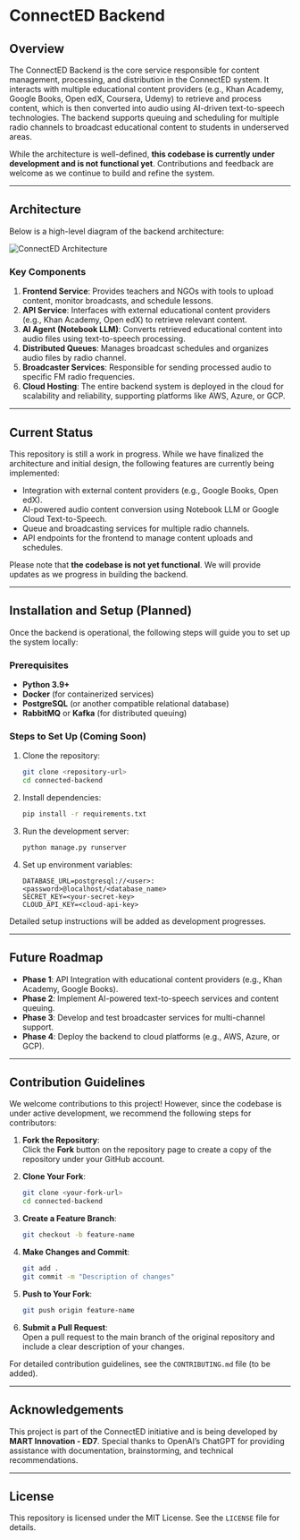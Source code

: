 # **ConnectED Backend**

## **Overview**  
The ConnectED Backend is the core service responsible for content management, processing, and distribution in the ConnectED system. It interacts with multiple educational content providers (e.g., Khan Academy, Google Books, Open edX, Coursera, Udemy) to retrieve and process content, which is then converted into audio using AI-driven text-to-speech technologies. The backend supports queuing and scheduling for multiple radio channels to broadcast educational content to students in underserved areas.  

While the architecture is well-defined, **this codebase is currently under development and is not functional yet**. Contributions and feedback are welcome as we continue to build and refine the system.

---

## **Architecture**  

Below is a high-level diagram of the backend architecture:  

![ConnectED Architecture](roma2023/connected-backend/asset/architecture.png)

### **Key Components**  
1. **Frontend Service**: Provides teachers and NGOs with tools to upload content, monitor broadcasts, and schedule lessons.  
2. **API Service**: Interfaces with external educational content providers (e.g., Khan Academy, Open edX) to retrieve relevant content.  
3. **AI Agent (Notebook LLM)**: Converts retrieved educational content into audio files using text-to-speech processing.  
4. **Distributed Queues**: Manages broadcast schedules and organizes audio files by radio channel.  
5. **Broadcaster Services**: Responsible for sending processed audio to specific FM radio frequencies.  
6. **Cloud Hosting**: The entire backend system is deployed in the cloud for scalability and reliability, supporting platforms like AWS, Azure, or GCP.

---

## **Current Status**  
This repository is still a work in progress. While we have finalized the architecture and initial design, the following features are currently being implemented:  
- Integration with external content providers (e.g., Google Books, Open edX).  
- AI-powered audio content conversion using Notebook LLM or Google Cloud Text-to-Speech.  
- Queue and broadcasting services for multiple radio channels.  
- API endpoints for the frontend to manage content uploads and schedules.

Please note that **the codebase is not yet functional**. We will provide updates as we progress in building the backend.

---

## **Installation and Setup (Planned)**  
Once the backend is operational, the following steps will guide you to set up the system locally:  

### **Prerequisites**  
- **Python 3.9+**  
- **Docker** (for containerized services)  
- **PostgreSQL** (or another compatible relational database)  
- **RabbitMQ** or **Kafka** (for distributed queuing)  

### **Steps to Set Up (Coming Soon)**  
1. Clone the repository:  
   ```bash
   git clone <repository-url>
   cd connected-backend
   ```
2. Install dependencies:  
   ```bash
   pip install -r requirements.txt  
   ```

3. Run the development server:
   ```bash
   python manage.py runserver  
   ```
   
4. Set up environment variables:  
   ```env
   DATABASE_URL=postgresql://<user>:<password>@localhost/<database_name>  
   SECRET_KEY=<your-secret-key>  
   CLOUD_API_KEY=<cloud-api-key>
   ```

Detailed setup instructions will be added as development progresses.

---

## **Future Roadmap**  
- **Phase 1**: API Integration with educational content providers (e.g., Khan Academy, Google Books).  
- **Phase 2**: Implement AI-powered text-to-speech services and content queuing.  
- **Phase 3**: Develop and test broadcaster services for multi-channel support.  
- **Phase 4**: Deploy the backend to cloud platforms (e.g., AWS, Azure, or GCP).  

---

## **Contribution Guidelines**  
We welcome contributions to this project! However, since the codebase is under active development, we recommend the following steps for contributors:  

1. **Fork the Repository**:  
   Click the **Fork** button on the repository page to create a copy of the repository under your GitHub account.  

2. **Clone Your Fork**:  
   ```bash
   git clone <your-fork-url>  
   cd connected-backend  
   ```
3. **Create a Feature Branch**:
   ```bash
   git checkout -b feature-name
   ```
   
5. **Make Changes and Commit**:  
   ```bash
   git add .  
   git commit -m "Description of changes"
   ```

6. **Push to Your Fork**:  
   ```bash
   git push origin feature-name
   ```

7. **Submit a Pull Request**:  
   Open a pull request to the main branch of the original repository and include a clear description of your changes.

For detailed contribution guidelines, see the `CONTRIBUTING.md` file (to be added).  

---

## **Acknowledgements**  
This project is part of the ConnectED initiative and is being developed by **MART Innovation - ED7**. Special thanks to OpenAI’s ChatGPT for providing assistance with documentation, brainstorming, and technical recommendations.  

---

## **License**  
This repository is licensed under the MIT License. See the `LICENSE` file for details.  
